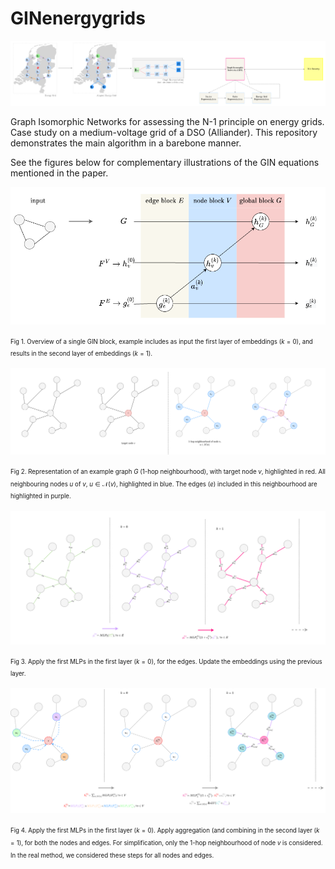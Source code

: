 # GINenergygrids

![General pipeline of the proposed framework](pipeline_gin.drawio.png)

Graph Isomorphic Networks for assessing the N-1 principle on energy grids. Case study on a medium-voltage grid of a DSO (Alliander). 
This repository demonstrates the main algorithm in a barebone manner.

See the figures below for complementary illustrations of the GIN equations mentioned in the paper.

![GIN block](GINblock.drawio.png)

<sup><sub>Fig 1. Overview of a single GIN block, example includes as input the first layer of embeddings ($k=0$), and results in the second layer of embeddings ($k=1$).</sub></sup>

![GIN block](edgenode.drawio.png)

<sup><sub>Fig 2. Representation of an example graph $G$ (1-hop neighbourhood), with target node $v$, highlighted in red.  All neighbouring nodes $u$ of $v$, $u \in \mathcal{N}(v)$, highlighted in blue. The edges ($e$) included in this neighbourhood are highlighted in purple.</sub></sup>

![GIN block](edgefeat_update.drawio.png)

<sup><sub>Fig 3. Apply the first MLPs in the first layer ($k=0$), for the edges. Update the embeddings using the previous layer.</sub></sup>

![GIN block](nodefeat_update.drawio.png)

<sup><sub>Fig 4. Apply the first MLPs in the first layer ($k=0$). Apply aggregation (and combining in the second layer ($k=1$), for both the nodes and edges. For simplification, only the 1-hop neighbourhood of node $v$ is considered. In the real method, we considered these steps for all nodes and edges.</sub></sup>
